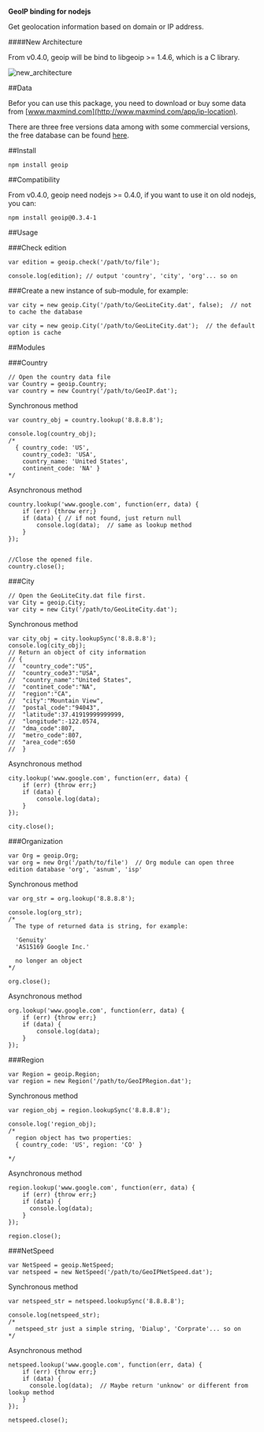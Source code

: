 __GeoIP binding for nodejs__

Get geolocation information based on domain or IP address.

####New Architecture

From v0.4.0, geoip will be bind to libgeoip >= 1.4.6, which is a C library.

![new_architecture](https://github.com/kuno/GeoIP/raw/master/misc/new_architecture.png)  


##Data

Befor you can use this package, you need to download or buy some data from [www.maxmind.com](http://www.maxmind.com/app/ip-location).

There are three free versions data among with some commercial versions, the free database can be found [here](http://geolite.maxmind.com/download/geoip/database/).


##Install

    npm install geoip


##Compatibility

From v0.4.0, geoip need nodejs >= 0.4.0, if you want to use it on old nodejs, you can:

    npm install geoip@0.3.4-1


##Usage

###Check edition

    var edition = geoip.check('/path/to/file');

    console.log(edition); // output 'country', 'city', 'org'... so on

###Create a new instance of sub-module, for example:

    var city = new geoip.City('/path/to/GeoLiteCity.dat', false);  // not to cache the database

    var city = new geoip.City('/path/to/GeoLiteCity.dat');  // the default option is cache

##Modules

###Country

    // Open the country data file
    var Country = geoip.Country;
    var country = new Country('/path/to/GeoIP.dat');

Synchronous method

    var country_obj = country.lookup('8.8.8.8');

    console.log(country_obj);
    /*
      { country_code: 'US',
        country_code3: 'USA',
        country_name: 'United States',
        continent_code: 'NA' }
    */

Asynchronous method

    country.lookup('www.google.com', function(err, data) {
        if (err) {throw err;}
        if (data) { // if not found, just return null
            console.log(data);  // same as lookup method
        }
    });


    //Close the opened file.
    country.close();


###City

    // Open the GeoLiteCity.dat file first.
    var City = geoip.City;
    var city = new City('/path/to/GeoLiteCity.dat');

Synchronous method

    var city_obj = city.lookupSync('8.8.8.8');
    console.log(city_obj);
    // Return an object of city information
    // {
    //  "country_code":"US",
    //  "country_code3":"USA",
    //  "country_name":"United States",
    //  "continet_code":"NA",
    //  "region":"CA",
    //  "city":"Mountain View",
    //  "postal_code":"94043",
    //  "latitude":37.41919999999999,
    //  "longitude":-122.0574,
    //  "dma_code":807,
    //  "metro_code":807,
    //  "area_code":650
    //  }    

Asynchronous method

    city.lookup('www.google.com', function(err, data) {
        if (err) {throw err;}
        if (data) {
            console.log(data);
        }
    });

    city.close();


###Organization

    var Org = geoip.Org;
    var org = new Org('/path/to/file')  // Org module can open three edition database 'org', 'asnum', 'isp'

Synchronous method

    var org_str = org.lookup('8.8.8.8');

    console.log(org_str);
    /*
      The type of returned data is string, for example:

      'Genuity'
      'AS15169 Google Inc.'
      
      no longer an object
    */

    org.close();

Asynchronous method

    org.lookup('www.google.com', function(err, data) {
        if (err) {throw err;}
        if (data) {
            console.log(data);
        }
    });


###Region

    var Region = geoip.Region;
    var region = new Region('/path/to/GeoIPRegion.dat');

Synchronous method

    var region_obj = region.lookupSync('8.8.8.8'); 
    
    console.log('region_obj);
    /*
      region object has two properties:
      { country_code: 'US', region: 'CO' }

    */

Asynchronous method

    region.lookup('www.google.com', function(err, data) {
        if (err) {throw err;}
        if (data) {
          console.log(data);
        }
    });

    region.close();


###NetSpeed

    var NetSpeed = geoip.NetSpeed;
    var netspeed = new NetSpeed('/path/to/GeoIPNetSpeed.dat');

Synchronous method

    var netspeed_str = netspeed.lookupSync('8.8.8.8');
    
    console.log(netspeed_str);
    /*
      netspeed_str just a simple string, 'Dialup', 'Corprate'... so on
    */

Asynchronous method

    netspeed.lookup('www.google.com', function(err, data) {
        if (err) {throw err;}
        if (data) {
          console.log(data);  // Maybe return 'unknow' or different from lookup method
        }
    });

    netspeed.close();
